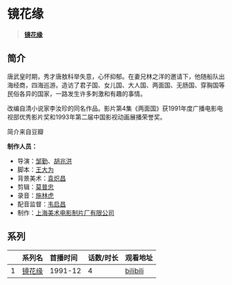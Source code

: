 # 镜花缘


> <u>**[镜花缘](http://bgm.tv/subject/111317)**</u>

## 简介


唐武皇时期，秀才唐敖科举失意，心怀抑郁。在妻兄林之洋的邀请下，他随船队出海经商，四海巡游。造访了君子国、女儿国、大人国、两面国、无肠国、穿胸国等民俗各异的国家，一路发生许多刺激和有趣的事情。

改编自清小说家李汝珍的同名作品。影片第4集《两面国》获1991年度广播电影电视部优秀影片奖和1993年第二届中国影视动画展播荣誉奖。

简介来自豆瓣

**制作人员：**
- 导演：[邹勤](http://bgm.tv/person/22359)、[胡兆洪](http://bgm.tv/person/22327)
- 脚本：[王大为](http://bgm.tv/person/64946)
- 背景美术：[袁炽昌](http://bgm.tv/person/40633)
- 剪辑：[莫普忠](http://bgm.tv/person/40592)
- 录音：[施林虎](http://bgm.tv/person/65574)
- 配音监督：[韦启昌](http://bgm.tv/person/65055)
- 制作：[上海美术电影制片厂有限公司](http://bgm.tv/person/7499)



## 系列

|     | 系列名 | 首播时间    | 话数/时长 | 观看地址                                                    |
|:----|:----|:--------|:------|:--------------------------------------------------------|
| 1   |[镜花缘](https://bgm.tv/subject/111317)| 1991-12 | 4     | [bilibili](https://www.bilibili.com/video/BV1NU4y167To) |



